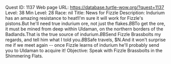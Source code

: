 Quest ID: 1137
Web page URL: https://database.turtle-wow.org/?quest=1137
Level: 38
Min Level: 28
Race: nil
Title: News for Fizzle
Description: Indurium has an amazing resistance to heat!I'm sure it will work for Fizzle's pistons.But he'll need true indurium ore, not just the flakes.$B$BTo get the ore, it must be mined from deep within Uldaman, on the northern borders of the Badlands.That is the true source of indurium.$B$BSend Fizzle Brassbolts my regards, and tell him what I told you.$B$BSafe travels, $N.And it won't surprise me if we meet again -- once Fizzle learns of indurium he'll probably send you to Uldaman to acquire it!
Objective: Speak with Fizzle Brassbolts in the Shimmering Flats.
